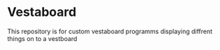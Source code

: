 # Vestaboard
This repository is for custom vestaboard programms displaying diffrent things on to a vestboard
